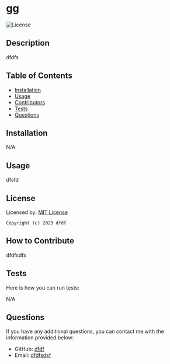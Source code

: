 # gg
  ![License](https://img.shields.io/badge/License-MIT-blue.svg)

  ## Description 

  dfdfs

  ## Table of Contents

  - [Installation](#installation)
  - [Usage](#usage)
  - [Contributors](#how-to-contribute)
  - [Tests](#tests)
  - [Questions](#questions)

  ## Installation

  N/A

  ## Usage

  dfsfd

  ## License

  Licensed by: [MIT License](https://choosealicense.com/licenses/mit/)
    
    Copyright (c) 2023 dfdf

  ## How to Contribute

  dfdfsdfs

  ## Tests

  Here is how you can run tests:

  N/A

  ## Questions

  If you have any additional questions, you can contact me with the information provided below:

  - GitHub: [dfdf](https://github.com/dfdf/)
  - Email:  [dfdfsdsf](dfdfsdsf)